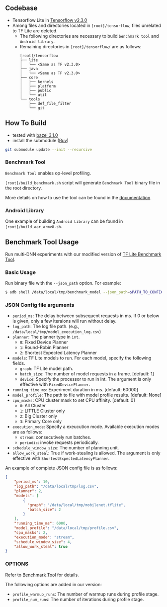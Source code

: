 ## Codebase
* Tensorflow Lite in [Tensorflow v2.3.0](https://github.com/tensorflow/tensorflow/tree/v2.3.0) 
* Among files and directories located in `[root]/tensorflow`, files unrelated to TF Lite are deleted.
  * The following directories are necessary to build `benchmark tool` and `Android library`.
  * Remaining directories in `[root]/tensorflow/` are as follows:
    ```
    [root]/tensorflow
    ├── lite
    │   └── <Same as TF v2.3.0>
    ├── java
    │   └── <Same as TF v2.3.0>
    ├── core
    │   ├── kernels
    │   ├── platform
    │   ├── public
    │   └── util
    └── tools
        ├── def_file_filter
        └── git
    ```

## How To Build
* tested with [bazel 3.1.0](https://github.com/bazelbuild/bazel/releases/tag/3.1.0)
* install the submodule ([Ruy](https://github.com/mrsnu/ruy/tree/snumr_tflite))
```bash
git submodule update --init --recursive
```
### Benchmark Tool
`Benchmark Tool` enables op-level profiling.

`[root]/build_benchmark.sh` script will generate `Benchmark Tool` binary file in the root directory.

More details on how to use the tool can be found in the [documentation](https://github.com/mrsnu/tflite/tree/master/tensorflow/lite/tools/benchmark).

### Android Library
One example of building `Android Library` can be found in `[root]/build_aar_armv8.sh`.

## Benchmark Tool Usage
Run multi-DNN experiments with our modified version of [TF Lite Benchmark Tool](tensorflow/lite/tools/benchmark).

### Basic Usage
Run binary file with the `--json_path` option. For example:
```bash
$ adb shell /data/local/tmp/benchmark_model --json_path=$PATH_TO_CONFIG_FILE [OPTIONS]
```

### JSON Config file arguments
* `period_ms`: The delay between subsequent requests in ms. If 0 or below is given, only a few iteraions will run without delay.
* `log_path`: The log file path. (e.g., `/data/local/tmp/model_execution_log.csv`)
* `planner`: The planner type in `int`.
    * `0`: Fixed Device Planner
    * `1`: Round-Robin Planner
    * `2`: Shortest Expected Latency Planner
* `models`: TF Lite models to run. For each model, specify the following fields. 
    * `graph`: TF Lite model path.
    * `batch_size`: The number of model requests in a frame. [default: 1]
    * `device`: Specify the processor to run in int. The argument is only effective with `FixedDevicePlanner`.
* `running_time_ms`: Experiment duration in ms. [default: 60000]
* `model_profile`: The path to file with model profile results. [default: None]
* `cpu_masks`: CPU cluster mask to set CPU affinity. [default: 0]
    * `0`: All Cluster
    * `1`: LITTLE Cluster only
    * `2`: Big Cluster only
    * `3`: Primary Core only
* `execution_mode`: Specify a exeucution mode. Available execution modes are as follows:
    * `stream`: consecutively run batches.
    * `periodic`: invoke requests periodically.
* `schedule_window_size`: The number of planning unit.
* `allow_work_steal`: True if work-stealing is allowed. The argument is only effective with `ShortestExpectedLatencyPlanner`.

An example of complete JSON config file is as follows:
```json
{
    "period_ms": 10,
    "log_path": "/data/local/tmp/log.csv",
    "planner": 2,
    "models": [
        {
          "graph": "/data/local/tmp/mobilenet.tflite",
          "batch_size": 2
        }
    ],
    "running_time_ms": 6000,
    "model_profile": "/data/local/tmp/profile.csv",
    "cpu_masks": 2,
    "execution_mode": "stream",
    "schedule_window_size": 4,
    "allow_work_steal": true
}
```

### OPTIONS
Refer to [Benchmark Tool](tensorflow/lite/tools/benchmark) for details.

The following options are added in our version:
* `profile_warmup_runs`: The number of warmup runs during profile stage.
* `profile_num_runs`: The number of iterations during profile stage.
